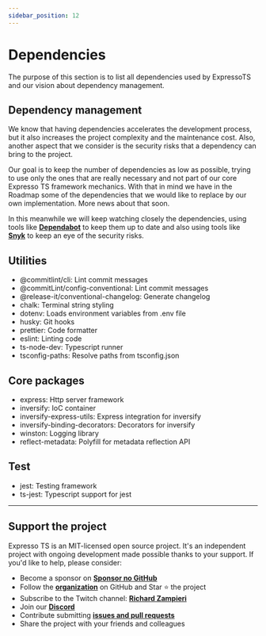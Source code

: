 ```yaml
---
sidebar_position: 12
---
```


# Dependencies

The purpose of this section is to list all dependencies used by ExpressoTS and our vision about dependency management.

## Dependency management

We know that having dependencies accelerates the development process, but it also increases the project complexity and the maintenance cost. Also, another aspect that we consider is the security risks that a dependency can bring to the project.

Our goal is to keep the number of dependencies as low as possible, trying to use only the ones that are really necessary and not part of our core Expresso TS framework mechanics. With that in mind we have in the Roadmap some of the dependencies that we would like to replace by our own implementation. More news about that soon.

In this meanwhile we will keep watching closely the dependencies, using tools like **[Dependabot](https://dependabot.com/)** to keep them up to date and also using tools like **[Snyk](https://snyk.io/)** to keep an eye of the security risks.

## Utilities

- @commitlint/cli: Lint commit messages
- @commitLint/config-conventional: Lint commit messages
- @release-it/conventional-changelog: Generate changelog
- chalk: Terminal string styling
- dotenv: Loads environment variables from .env file
- husky: Git hooks
- prettier: Code formatter
- eslint: Linting code
- ts-node-dev: Typescript runner
- tsconfig-paths: Resolve paths from tsconfig.json

## Core packages

- express: Http server framework
- inversify: IoC container
- inversify-express-utils: Express integration for inversify
- inversify-binding-decorators: Decorators for inversify
- winston: Logging library
- reflect-metadata: Polyfill for metadata reflection API

## Test

- jest: Testing framework
- ts-jest: Typescript support for jest

---

## Support the project

Expresso TS is an MIT-licensed open source project. It's an independent project with ongoing development made possible thanks to your support. If you'd like to help, please consider:

- Become a sponsor on **[Sponsor no GitHub](https://github.com/sponsors/expressots)**
- Follow the **[organization](https://github.com/expressots)** on GitHub and Star ⭐ the project
- Subscribe to the Twitch channel: **[Richard Zampieri](https://www.twitch.tv/richardzampieri)**
- Join our **[Discord](https://discord.com/invite/PyPJfGK)**
- Contribute submitting **[issues and pull requests](https://github.com/expressots/expressots/issues/new/choose)**
- Share the project with your friends and colleagues